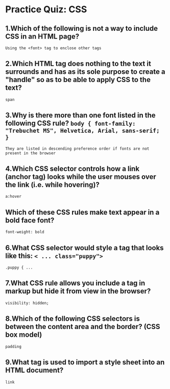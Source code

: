 # Practice Quiz: CSS

## 1.Which of the following is not a way to include CSS in an HTML page?

    Using the <font> tag to enclose other tags

## 2.Which HTML tag does nothing to the text it surrounds and has as its sole purpose to create a "handle" so as to be able to apply CSS to the text?

    span

## 3.Why is there more than one font listed in the following CSS rule? `body { font-family: "Trebuchet MS", Helvetica, Arial, sans-serif; }`

    They are listed in descending preference order if fonts are not present in the browser

## 4.Which CSS selector controls how a link (anchor tag) looks while the user mouses over the link (i.e. while hovering)?

    a:hover

## Which of these CSS rules make text appear in a bold face font?

    font-weight: bold

## 6.What CSS selector would style a tag that looks like this: `< ... class="puppy">`

    .puppy { ...

## 7.What CSS rule allows you include a tag in markup but hide it from view in the browser?

    visibility: hidden;


## 8.Which of the following CSS selectors is between the content area and the border? (CSS box model)

    padding


## 9.What tag is used to import a style sheet into an HTML document?

    link